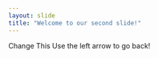 ```yaml
---
layout: slide
title: "Welcome to our second slide!"
---
```

Change This
Use the left arrow to go back!
